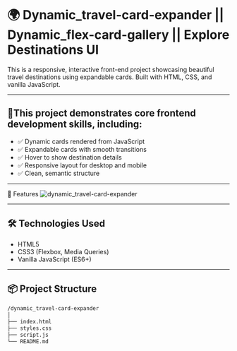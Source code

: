 # 🌍 Dynamic_travel-card-expander || Dynamic_flex-card-gallery || Explore Destinations UI

This is a responsive, interactive front-end project showcasing beautiful travel destinations using expandable cards. Built with HTML, CSS, and vanilla JavaScript.

---

## 🚀This project demonstrates core frontend development skills, including:

- ✅ Dynamic cards rendered from JavaScript
- ✅ Expandable cards with smooth transitions
- ✅ Hover to show destination details
- ✅ Responsive layout for desktop and mobile
- ✅ Clean, semantic structure

---
📸 Features
![dynamic_travel-card-expander](https://github.com/user-attachments/assets/f8f7efa9-d8ae-4d4b-8247-55721da19a70)


---

## 🛠️ Technologies Used

- HTML5
- CSS3 (Flexbox, Media Queries)
- Vanilla JavaScript (ES6+)

---

## 📦 Project Structure

```bash
/dynamic_travel-card-expander
│
├── index.html
├── styles.css
├── script.js
└── README.md

